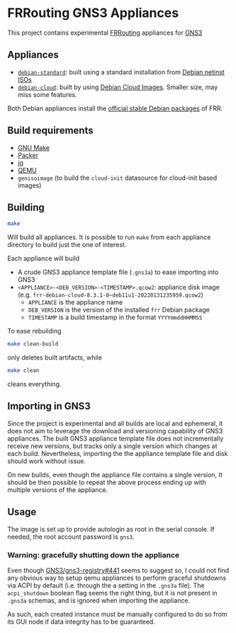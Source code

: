 # FRRouting GNS3 Appliances

This project contains experimental [FRRouting](https://frrouting.org/)
appliances for [GNS3](https://www.gns3.com/)

## Appliances

* [`debian-standard`](./debian-standard/): built using a standard installation
  from [Debian netinst ISOs](https://www.debian.org/distrib/netinst#verysmall)
* [`debian-cloud`](./debian-cloud/): built by using [Debian Cloud
Images](https://cloud.debian.org/images/cloud/). Smaller size, may miss some
features.

Both Debian appliances install the [official stable Debian
packages](https://deb.frrouting.org/) of FRR.

## Build requirements

* [GNU Make](https://www.gnu.org/software/make/)
* [Packer](https://www.packer.io/)
* [jq](https://stedolan.github.io/jq/)
* [QEMU](https://www.qemu.org/)
* `genisoimage` (to build the `cloud-init` datasource for cloud-init based
  images)

## Building

```sh
make
```

Will build all appliances. It is possible to run `make` from each appliance
directory to build just the one of interest.

Each appliance will build

* A crude GNS3 appliance template file (`.gns3a`) to ease importing into GNS3
* `<APPLIANCE>-<DEB_VERSION>-<TIMESTAMP>.qcow2`: appliance disk image
  (e.g. `frr-debian-cloud-8.3.1-0~deb11u1-20220131235959.qcow2`)
  * `APPLIANCE` is the appliance name
  * `DEB_VERSION` is the version of the installed `frr` Debian package
  * `TIMESTAMP` is a build timestamp in the format `YYYYmmddHHMMSS`

To ease rebuilding

```sh
make clean-build
```

only deletes built artifacts, while

```sh
make clean
```

cleans everything.

## Importing in GNS3

Since the project is experimental and all builds are local and ephemeral, it
does not aim to leverage the download and versioning capability of GNS3
appliances. The built GNS3 appliance template file does not incrementally
receive new versions, but tracks only a single version which changes at each
build. Nevertheless, importing the the appliance template file and disk should
work without issue.

On new builds, even though the appliance file contains a single version, It
should be then possible to repeat the above process ending up with multiple
versions of the appliance.

## Usage

The image is set up to provide autologin as root in the serial console. If
needed, the root account password is `gns3`.

### Warning: gracefully shutting down the appliance

Even though
[GNS3/gns3-registry#441](https://github.com/GNS3/gns3-registry/issues/441) seems
to suggest so, I could not find any obvious way to setup qemu appliances to
perform graceful shutdowns via ACPI by default (i.e. through the a setting in
the `.gns3a` file). The `acpi_shutdown` boolean flag seems the right thing, but
it is not present in `.gns3a` schemas, and is ignored when importing the
appliance.

As such, each created instance must be manually configured to do so from its GUI
node if data integrity has to be guaranteed.
